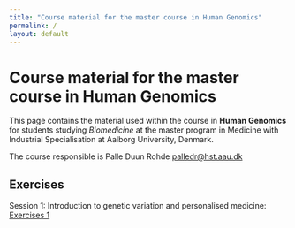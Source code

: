 ```yaml
---
title: "Course material for the master course in Human Genomics"
permalink: /
layout: default
---
```

# Course material for the master course in Human Genomics
This page contains the material used within the   course in **Human Genomics** for students studying *Biomedicine* at the master program in Medicine with Industrial Specialisation at Aalborg University, Denmark.

The course responsible is Palle Duun Rohde [palledr@hst.aau.dk](palledr@hst.aau.dk)

## Exercises
Session 1: Introduction to genetic variation and personalised medicine:   
[Exercises 1](exercises/01-exercises.html)  
